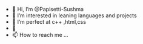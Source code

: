 - 👋 Hi, I’m @Papisetti-Sushma
- 👀 I’m interested in leaning languages and projects
- 🌱 I’m perfect at c++ ,html,css
- 💞️
- 📫 How to reach me ...

<!---
Papisetti-Sushma/Papisetti-Sushma is a ✨ special ✨ repository because its `README.md` (this file) appears on your GitHub profile.
You can click the Preview link to take a look at your changes.
--->

